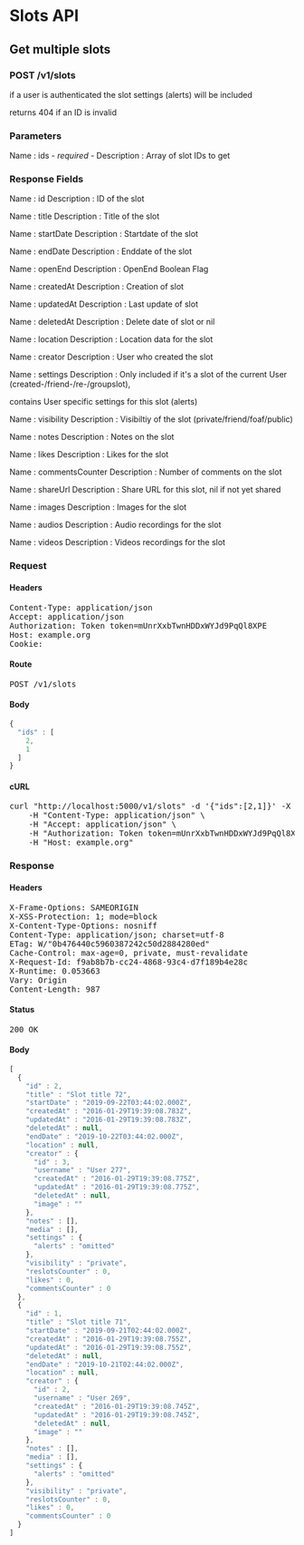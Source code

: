 # Slots API

## Get multiple slots

### POST /v1/slots

if a user is authenticated the slot settings (alerts) will be included

returns 404 if an ID is invalid

### Parameters

Name : ids *- required -*
Description : Array of slot IDs to get


### Response Fields

Name : id
Description : ID of the slot

Name : title
Description : Title of the slot

Name : startDate
Description : Startdate of the slot

Name : endDate
Description : Enddate of the slot

Name : openEnd
Description : OpenEnd Boolean Flag

Name : createdAt
Description : Creation of slot

Name : updatedAt
Description : Last update of slot

Name : deletedAt
Description : Delete date of slot or nil

Name : location
Description : Location data for the slot

Name : creator
Description : User who created the slot

Name : settings
Description : Only included if it&#39;s a slot of the current User (created-/friend-/re-/groupslot),

contains User specific settings for this slot (alerts)

Name : visibility
Description : Visibiltiy of the slot (private/friend/foaf/public)

Name : notes
Description : Notes on the slot

Name : likes
Description : Likes for the slot

Name : commentsCounter
Description : Number of comments on the slot

Name : shareUrl
Description : Share URL for this slot, nil if not yet shared

Name : images
Description : Images for the slot

Name : audios
Description : Audio recordings for the slot

Name : videos
Description : Videos recordings for the slot

### Request

#### Headers

<pre>Content-Type: application/json
Accept: application/json
Authorization: Token token=mUnrXxbTwnHDDxWYJd9PqQl8XPE
Host: example.org
Cookie: </pre>

#### Route

<pre>POST /v1/slots</pre>

#### Body
```javascript
{
  "ids" : [
    2,
    1
  ]
}
```


#### cURL

<pre class="request">curl &quot;http://localhost:5000/v1/slots&quot; -d &#39;{&quot;ids&quot;:[2,1]}&#39; -X POST \
	-H &quot;Content-Type: application/json&quot; \
	-H &quot;Accept: application/json&quot; \
	-H &quot;Authorization: Token token=mUnrXxbTwnHDDxWYJd9PqQl8XPE&quot; \
	-H &quot;Host: example.org&quot;</pre>

### Response

#### Headers

<pre>X-Frame-Options: SAMEORIGIN
X-XSS-Protection: 1; mode=block
X-Content-Type-Options: nosniff
Content-Type: application/json; charset=utf-8
ETag: W/&quot;0b476440c5960387242c50d2884280ed&quot;
Cache-Control: max-age=0, private, must-revalidate
X-Request-Id: f9ab8b7b-cc24-4868-93c4-d7f189b4e28c
X-Runtime: 0.053663
Vary: Origin
Content-Length: 987</pre>

#### Status

<pre>200 OK</pre>

#### Body

```javascript
[
  {
    "id" : 2,
    "title" : "Slot title 72",
    "startDate" : "2019-09-22T03:44:02.000Z",
    "createdAt" : "2016-01-29T19:39:08.783Z",
    "updatedAt" : "2016-01-29T19:39:08.783Z",
    "deletedAt" : null,
    "endDate" : "2019-10-22T03:44:02.000Z",
    "location" : null,
    "creator" : {
      "id" : 3,
      "username" : "User 277",
      "createdAt" : "2016-01-29T19:39:08.775Z",
      "updatedAt" : "2016-01-29T19:39:08.775Z",
      "deletedAt" : null,
      "image" : ""
    },
    "notes" : [],
    "media" : [],
    "settings" : {
      "alerts" : "omitted"
    },
    "visibility" : "private",
    "reslotsCounter" : 0,
    "likes" : 0,
    "commentsCounter" : 0
  },
  {
    "id" : 1,
    "title" : "Slot title 71",
    "startDate" : "2019-09-21T02:44:02.000Z",
    "createdAt" : "2016-01-29T19:39:08.755Z",
    "updatedAt" : "2016-01-29T19:39:08.755Z",
    "deletedAt" : null,
    "endDate" : "2019-10-21T02:44:02.000Z",
    "location" : null,
    "creator" : {
      "id" : 2,
      "username" : "User 269",
      "createdAt" : "2016-01-29T19:39:08.745Z",
      "updatedAt" : "2016-01-29T19:39:08.745Z",
      "deletedAt" : null,
      "image" : ""
    },
    "notes" : [],
    "media" : [],
    "settings" : {
      "alerts" : "omitted"
    },
    "visibility" : "private",
    "reslotsCounter" : 0,
    "likes" : 0,
    "commentsCounter" : 0
  }
]
```
